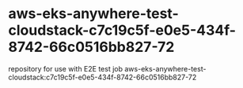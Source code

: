 # aws-eks-anywhere-test-cloudstack-c7c19c5f-e0e5-434f-8742-66c0516bb827-72
repository for use with E2E test job aws-eks-anywhere-test-cloudstack:c7c19c5f-e0e5-434f-8742-66c0516bb827-72
